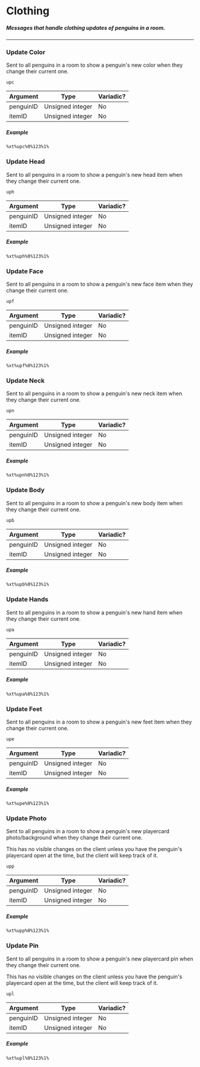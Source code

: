 # Clothing
##### Messages that handle clothing updates of penguins in a room.
---
### Update Color
Sent to all penguins in a room to show a penguin's new color when they change their current one.

`upc`

|Argument|Type|Variadic?|
|---|---|---|
|penguinID|Unsigned integer|No|
|itemID|Unsigned integer|No|

##### Example
`%xt%upc%0%123%1%`

### Update Head
Sent to all penguins in a room to show a penguin's new head item when they change their current one.

`uph`

|Argument|Type|Variadic?|
|---|---|---|
|penguinID|Unsigned integer|No|
|itemID|Unsigned integer|No|

##### Example
`%xt%uph%0%123%1%`

### Update Face
Sent to all penguins in a room to show a penguin's new face item when they change their current one.

`upf`

|Argument|Type|Variadic?|
|---|---|---|
|penguinID|Unsigned integer|No|
|itemID|Unsigned integer|No|

##### Example
`%xt%upf%0%123%1%`

### Update Neck
Sent to all penguins in a room to show a penguin's new neck item when they change their current one.

`upn`

|Argument|Type|Variadic?|
|---|---|---|
|penguinID|Unsigned integer|No|
|itemID|Unsigned integer|No|

##### Example
`%xt%upn%0%123%1%`

### Update Body
Sent to all penguins in a room to show a penguin's new body item when they change their current one.

`upb`

|Argument|Type|Variadic?|
|---|---|---|
|penguinID|Unsigned integer|No|
|itemID|Unsigned integer|No|

##### Example
`%xt%upb%0%123%1%`

### Update Hands
Sent to all penguins in a room to show a penguin's new hand item when they change their current one.

`upa`

|Argument|Type|Variadic?|
|---|---|---|
|penguinID|Unsigned integer|No|
|itemID|Unsigned integer|No|

##### Example
`%xt%upa%0%123%1%`

### Update Feet
Sent to all penguins in a room to show a penguin's new feet item when they change their current one.

`upe`

|Argument|Type|Variadic?|
|---|---|---|
|penguinID|Unsigned integer|No|
|itemID|Unsigned integer|No|

##### Example
`%xt%upe%0%123%1%`

### Update Photo
Sent to all penguins in a room to show a penguin's new playercard photo/background when they change their current one.

This has no visible changes on the client unless you have the penguin's playercard open at the time, but the client will keep track of it.

`upp`

|Argument|Type|Variadic?|
|---|---|---|
|penguinID|Unsigned integer|No|
|itemID|Unsigned integer|No|

##### Example
`%xt%upp%0%123%1%`

### Update Pin
Sent to all penguins in a room to show a penguin's new playercard pin when they change their current one.

This has no visible changes on the client unless you have the penguin's playercard open at the time, but the client will keep track of it.

`upl`

|Argument|Type|Variadic?|
|---|---|---|
|penguinID|Unsigned integer|No|
|itemID|Unsigned integer|No|

##### Example
`%xt%upl%0%123%1%`